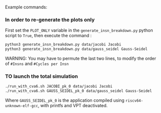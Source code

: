 

Example commands:


### In order to re-generate the plots only

First set the `PLOT_ONLY` variable in the `generate_insn_breakdown.py` python script to `True`, then execute the command :

```bash
python3 generate_insn_breakdown.py data/jacobi Jacobi
python3 generate_insn_breakdown.py data/gauss_seidel Gauss-Seidel
```

WARNING: You may have to permute the last two lines, to modify the order of `#Insns` and `#Cycles per Insn`

### TO launch the total simulation

```bash
./run_with_cva6.sh JACOBI_pk_0 data/jacobi Jacobi
./run_with_cva6.sh GAUSS_SEIDEL_pk_0 data/gauss_seidel Gauss-Seidel
```

Where `GAUSS_SEIDEL_pk_0` is the application compiled using `riscv64-unknown-elf-gcc`, with printfs and VPT deactivated.



